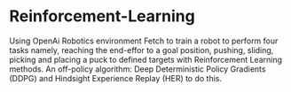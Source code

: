 # Reinforcement-Learning
Using OpenAi Robotics environment Fetch to train a robot to perform four tasks namely, reaching the end-effor to a goal position, pushing, sliding, picking and placing a puck to defined targets with Reinforcement Learning methods. An off-policy algorithm: Deep Deterministic Policy Gradients (DDPG) and Hindsight Experience Replay (HER) to do this.
